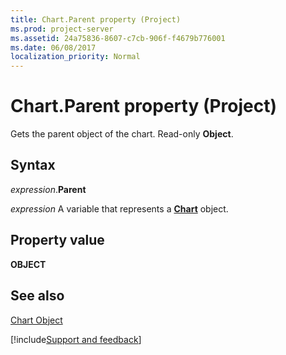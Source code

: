 ```yaml
---
title: Chart.Parent property (Project)
ms.prod: project-server
ms.assetid: 24a75836-8607-c7cb-906f-f4679b776001
ms.date: 06/08/2017
localization_priority: Normal
---
```



# Chart.Parent property (Project)
Gets the parent object of the chart. Read-only  **Object**.

## Syntax

_expression_.**Parent**

_expression_ A variable that represents a **[Chart](Project.Chart.md)** object.


## Property value

 **OBJECT**


## See also


[Chart Object](Project.chart.md)

[!include[Support and feedback](~/includes/feedback-boilerplate.md)]